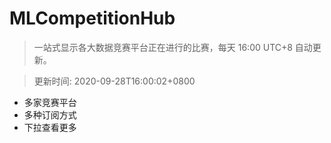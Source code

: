 # MLCompetitionHub

> 一站式显示各大数据竞赛平台正在进行的比赛，每天 16:00 UTC+8 自动更新。
  
> 更新时间: 2020-09-28T16:00:02+0800 

* 多家竞赛平台
* 多种订阅方式
* 下拉查看更多